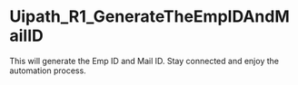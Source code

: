 # Uipath_R1_GenerateTheEmpIDAndMailID
This will generate the Emp ID and Mail ID.
Stay connected and enjoy the automation process.




